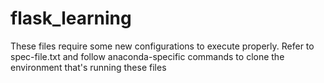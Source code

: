 # flask_learning

These files require some new configurations to execute properly. Refer to spec-file.txt and follow anaconda-specific commands to clone the environment that's running these files